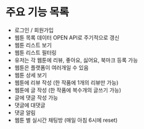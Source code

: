 # 주요 기능 목록

- 로그인 / 회원가입
- 웹툰 목록 데이터 OPEN API로 주기적으로 갱신
- 웹툰 리스트 보기
- 웹툰 리스트 필터링
- 유저는 각 웹툰에 리뷰, 좋아요, 싫어요, 북마크 등록 가능
- 웹툰은 플랫폼이 여러개일 수 있음
- 웹툰 상세 보기
- 웹툰에 리뷰 작성 (한 작품에 1개의 리뷰만 가능)
- 웹툰에 글 작성 (한 작품에 복수개의 글쓰기 가능)
- 글에 댓글 작성 가능
- 댓글에 대댓글
- 댓글 알림
- 웹툰 별 실시간 채팅방 (매일 아침 6시에 reset)
